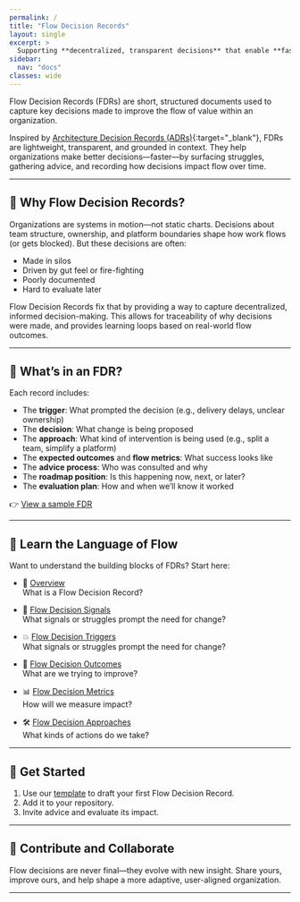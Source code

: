 ```yaml
---
permalink: /
title: "Flow Decision Records"
layout: single
excerpt: > 
  Supporting **decentralized, transparent decisions** that enable **faster flow of value**.
sidebar:
  nav: "docs"
classes: wide
---
```


Flow Decision Records (FDRs) are short, structured documents used to capture key decisions made to improve the flow of value within an organization.

Inspired by [Architecture Decision Records (ADRs)](https://adr.github.io/){:target="_blank"}, FDRs are lightweight, transparent, and grounded in context. They help organizations make better decisions—faster—by surfacing struggles, gathering advice, and recording how decisions impact flow over time.

---

## 🧭 Why Flow Decision Records?

Organizations are systems in motion—not static charts. Decisions about team structure, ownership, and platform boundaries shape how work flows (or gets blocked). But these decisions are often:

- Made in silos
- Driven by gut feel or fire-fighting
- Poorly documented
- Hard to evaluate later

Flow Decision Records fix that by providing a way to capture decentralized, informed decision-making. This allows for traceability of why decisions were made, and provides learning loops based on real-world flow outcomes.

---

## 📄 What’s in an FDR?

Each record includes:

- The **trigger**: What prompted the decision (e.g., delivery delays, unclear ownership)
- The **decision**: What change is being proposed
- The **approach**: What kind of intervention is being used (e.g., split a team, simplify a platform)
- The **expected outcomes** and **flow metrics**: What success looks like
- The **advice process**: Who was consulted and why
- The **roadmap position**: Is this happening now, next, or later?
- The **evaluation plan**: How and when we’ll know it worked

👉 [View a sample FDR](/docs/FDRs/FDR-027-split-team-alpha)

---

## 🧠 Learn the Language of Flow

Want to understand the building blocks of FDRs? Start here:

- 📄 [Overview](/docs/overview)  
  What is a Flow Decision Record?

- 🧭 [Flow Decision Signals](/docs/flow-decision-signals)  
  What signals or struggles prompt the need for change?

- 💥 [Flow Decision Triggers](/docs/flow-decision-triggers)  
  What signals or struggles prompt the need for change?

- 🎯 [Flow Decision Outcomes](/docs/flow-decision-outcomes)  
  What are we trying to improve?

- 📊 [Flow Decision Metrics](/docs/flow-decision-metrics)  
  How will we measure impact?

- 🛠️ [Flow Decision Approaches](/docs/flow-decision-approaches)  
  What kinds of actions do we take?

---

## 🚀 Get Started

1. Use our [template](/docs/templates/FDR-template) to draft your first Flow Decision Record.
2. Add it to your repository.
3. Invite advice and evaluate its impact.

---

## 💬 Contribute and Collaborate

Flow decisions are never final—they evolve with new insight. Share yours, improve ours, and help shape a more adaptive, user-aligned organization.

---
